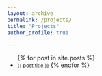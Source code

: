 ```yaml
---
layout: archive
permalink: /projects/
title: "Projects"
author_profile: true

---
```

  <ul>
    {% for post in site.posts %}
      <li>
        <small> <a href="{{ post.url }}">{{ post.title }}</a></small>
    {% endfor %}
